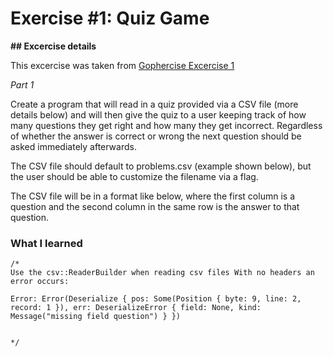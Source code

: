 # Exercise #1: Quiz Game


**## Excercise details**

This excercise was taken from [Gophercise Excercise 1](https://courses.calhoun.io/lessons/les_goph_01)



*Part 1*

Create a program that will read in a quiz provided via a CSV file (more details below) and will then give the quiz to a user keeping track of how many questions they get right and how many they get incorrect. Regardless of whether the answer is correct or wrong the next question should be asked immediately afterwards.

The CSV file should default to problems.csv (example shown below), but the user should be able to customize the filename via a flag.

The CSV file will be in a format like below, where the first column is a question and the second column in the same row is the answer to that question.


### What I learned 



```
/*
Use the csv::ReaderBuilder when reading csv files With no headers an error occurs:

Error: Error(Deserialize { pos: Some(Position { byte: 9, line: 2, record: 1 }), err: DeserializeError { field: None, kind: Message("missing field question") } })
    
    
*/
